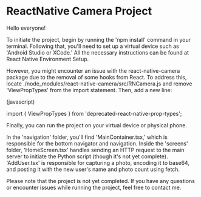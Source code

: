 ReactNative Camera Project
===========================

Hello everyone!

To initiate the project, begin by running the 'npm install' command in your terminal. Following that, you'll need to set up a virtual device such as 'Android Studio or XCode.' All the necessary instructions can be found at React Native Environment Setup.

However, you might encounter an issue with the react-native-camera package due to the removal of some hooks from React. To address this, locate ./node_modules/react-native-camera/src/RNCamera.js and remove 'ViewPropTypes' from the import statement. Then, add a new line:

(javascript)

import { ViewPropTypes } from 'deprecated-react-native-prop-types';


Finally, you can run the project on your virtual device or physical phone.

In the 'navigation' folder, you'll find 'MainContainer.tsx,' which is responsible for the bottom navigator and navigation. Inside the 'screens' folder, 'HomeScreen.tsx' handles sending an HTTP request to the main server to initiate the Python script (though it's not yet complete). 'AddUser.tsx' is responsible for capturing a photo, encoding it to base64, and posting it with the new user's name and photo count using fetch.

Please note that the project is not yet completed. If you have any questions or encounter issues while running the project, feel free to contact me.
